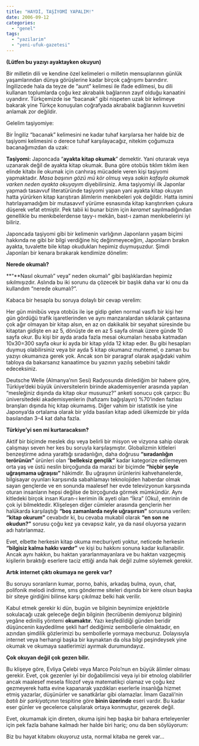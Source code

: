 ```yaml
---
title: "HAYDİ, TAŞİYOMİ YAPALIM!"
date: 2006-09-12
categories: 
  - "genel"
tags: 
  - "yazilarim"
  - "yeni-ufuk-gazetesi"
---
```


**(Lütfen bu yazıyı ayaktayken okuyun)**

Bir milletin dili ve kendine özel kelimeleri o milletin mensuplarının günlük yaşamlarından dünya görüşlerine kadar birçok çağrışımı barındırır. İngilizcede hala da teyze de “aunt” kelimesi ile ifade edilmesi, bu dili kullanan toplumlarda çoğu kez akrabalık bağlarının zayıf olduğu kanaatini uyandırır. Türkçemizde ise “bacanak” gibi nispeten uzak bir kelimeye bakarak yine Türkçe konuşulan coğrafyada akrabalık bağlarının kuvvetini anlamak zor değildir.

Gelelim taşiyomiye:

Bir İngiliz “bacanak” kelimesini ne kadar tuhaf karşılarsa her halde biz de taşiyomi kelimesini o derece tuhaf karşılayacağız, nitekim çoğumuza bacanağımızdan da uzak:

**Taşiyomi:** Japoncada “**ayakta kitap okumak**” demektir. Yani oturarak veya uzanarak değil de ayakta kitap okumak. Buna göre otobüs tıklım tıklım iken elinde kitabı ile okumak için canhıraş mücadele veren kişi taşiyomi yapmaktadır. _Masa başının gözü mü kör olmuş_ veya _sakin kafayla okumak varken neden ayakta okuyayım_ diyebilirsiniz. Ama taşiyomiyi ilk Japonlar yapmadı tasavvuf literatüründe taşiyomi yapan yani ayakta kitap okuyan hatta yürürken kitap karıştıran âlimlerin menkıbeleri yok değildir. Hatta ismini hatırlayamadığım bir mutasavvıf yürüme esnasında kitap karıştırırken çukura düşerek vefat etmiştir. Pek tabii ki bunar bizim için _keramet_ sayılmadığından genellikle bu menkıbelerdense tayy-ı mekân, bast-ı zaman menkıbelerini iyi biliriz.

Japoncada taşiyomi gibi bir kelimenin varlığının Japonların yaşam biçimi hakkında ne gibi bir bilgi verdiğine hiç değinmeyeceğim, Japonların bırakın ayakta, tuvalette bile kitap okudukları hepimiz duymuşuzdur. Şimdi Japonları bir kenara bırakarak kendimize dönelim:

**Nerede okumalı?**

**“**Nasıl okumalı” veya” neden okumalı” gibi başlıklardan hepimiz sıkılmışızdır. Aslında bu iki sorunu da çözecek bir başlık daha var ki onu da kullandım “nerede okumalı?”.

Kabaca bir hesapla bu soruya dolaylı bir cevap verelim:

Her gün minibüs veya otobüs ile işe gidip gelen normal vasıflı bir kişi her gün gördüğü trafik işaretlerinden ve aynı manzaralardan sıkılarak çantasına çok ağır olmayan bir kitap alsın, en az on dakikalık bir seyahat süresinde bu kitaptan gidişte en az 5, dönüşte de en az 5 sayfa olmak üzere günde 10 sayfa okur. Bu kişi bir ayda arada fazla mesai okumaları hesaba katmadan 10x30=300 sayfa okur ki ayda bir kitap yılda 12 kitap eder. Bu gibi hesapları duymuş olabilirsiniz veya bir ayda 5 kitap okumanız muhtemel, o zaman bu yazıyı okumanıza gerek yok. Ancak son bir paragraf olarak aşağıdaki vahim tabloya da bakarsanız kanaatimce bu yazının yazılış sebebini takdir edeceksiniz.

Deutsche Welle (Almanya’nın Sesi) Radyosunda dinlediğim bir habere göre, Türkiye’deki büyük üniversitelerin birinde akademisyenler arasında yapılan “mesleğiniz dışında da kitap okur musunuz?” anketi sonucu çok çarpıcı: Bu üniversitedeki akademisyenlerin (hafızamı bağışlayın) %70’inden fazlası branşları dışında hiç kitap okumamış. Diğer vahim bir istatistik ise yine Japonya’da ortalama olarak bir yılda basılan kitap adedi ülkemizde bir yılda basılandan 3–4 kat daha fazla.

**Türkiye’yi sen mi kurtaracaksın?**

Aktif bir biçimde meslek dışı veya belirli bir misyon ve vizyona sahip olarak çalışmayı seven her kes bu soruyla karşılaşmıştır. Globalizmin kitleleri benzeştirme adına yarattığı sıradanlığın, daha doğrusu **“sıradanlığın terörünün”** ürünleri olan “**belleksiz gençlik”** kadar kategorize edilemeyen orta yaş ve üstü neslin birçoğunda da marazi bir biçimde **“hiçbir şeyle uğraşmama uğraşısı”** hâkimdir. Bu uğraşının ürünlerini kahvehanelerde, bilgisayar oyunları karşısında sabahlamayı teknolojiden haberdar olmak sayan gençlerde ve en sonunda maalesef her evde televizyonun karşısında oturan insanların hepsi değilse de birçoğunda görmek mümkündür. Aynı kitledeki birçok insan Kuran-ı kerimin ilk ayeti olan “İkra” (Oku), emrinin de çok iyi bilmektedir. Klişeleşen diğer cümleler arasında gençlerin her halükarda karşılaştığı **“boş zamanlarda neyle uğraşırsın”** sorusuna verilen: **“kitap okurum”** cevabıdır ki, bu cevaba mukabil olarak **“en son ne okudun?”** sorusu çoğu kez ya cevapsız kalır, ya da nasıl oluyorsa yazarın adı hatırlanmaz.

Evet, elbette herkesin kitap okuma mecburiyeti yoktur, neticede herkesin **“bilgisiz kalma hakkı vardır”** ve kişi bu hakkını sonuna kadar kullanabilir. Ancak aynı hakkın, bu haktan yararlanmayanlara ve bu haktan vazgeçmiş kişilerin bıraktığı eserlere taciz ettiği anda hak değil zulme söylemek gerekir.

**Artık internet çıktı okumaya ne gerek var?**

Bu soruyu soranların kumar, porno, bahis, arkadaş bulma, oyun, chat, polifonik melodi indirme, sms gönderme siteleri dışında bir kere olsun başka bir siteye girdiğini bilinse karşı çıkılmaz belki hak verilir.

Kabul etmek gerekir ki dün, bugün ve bilginin beynimize enjektörle sokulacağı uzak geleceğe değin bilginin (tecrübenin demiyoruz bilginin) yegâne ediniliş yöntemi **okumaktır.** Yazı keşfedildiği günden beridir düşüncenin kaydedilme şekli harf dediğimiz sembollerle olmaktadır, en azından şimdilik gözlerimizi bu sembollerle yormaya mecburuz. Dolayısıyla internet veya herhangi başka bir kaynaktan da olsa bilgi peşindeysek yine okumak ve okumaya saatlerimizi ayırmak durumundayız.

**Çok okuyan değil çok gezen bilir.**

Bu klişeye göre, Evliya Çelebi veya Marco Polo’nun en büyük âlimler olması gerekir. Evet, çok gezenler iyi bir doğabilimcisi veya iyi bir etnolog olabilirler ancak maalesef mesela filozof veya matematikçi olamaz ve çoğu kez gezmeyerek hatta evine kapanarak yazdıkları eserlerle insanlığa hizmet etmiş yazarlar, düşünürler ve sanatkârlar gibi olamazlar. İmam Gazali’nin _batılı bir şarkiyatçının_ tespitine göre **binin üzerinde** eseri vardır. Bu kadar eser günler ve gecelerce çalışılarak ortaya konmuştur, gezerek değil.

Evet, okumamak için direten, okuma işini hep başka bir bahara erteleyenler için pek fazla bahane kalmadı her halde biri hariç; onu da ben söylüyorum:

Biz bu hayat kitabını okuyoruz usta, normal kitaba ne gerek var…
